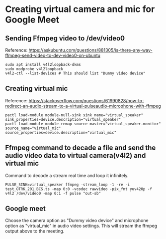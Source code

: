 
# Creating virtual camera and mic for Google Meet

## Sending Ffmpeg video to /dev/video0
Reference: https://askubuntu.com/questions/881305/is-there-any-way-ffmpeg-send-video-to-dev-video0-on-ubuntu
```
sudo apt install v4l2loopback-dkms
sudo modprobe v4l2loopback
v4l2-ctl --list-devices # This should list "Dummy video device"
```

## Creating virtual mic
Reference: https://stackoverflow.com/questions/61990828/how-to-redirect-an-audio-stream-to-a-virtual-pulseaudio-microphone-with-ffmpeg
```
pactl load-module module-null-sink sink_name="virtual_speaker" sink_properties=device.description="virtual_speaker"
pactl load-module module-remap-source master="virtual_speaker.monitor" source_name="virtual_mic" source_properties=device.description="virtual_mic"
```

## Ffmpeg command to decade a file and send the audio video data to virtual camera(v4l2) and virtual mic

Command to decode a stream real time and loop it infinitely.

```
PULSE_SINK=virtual_speaker ffmpeg -stream_loop -1 -re -i test_OTRK_201_BCS.ts -map 0:0 -vcodec rawvideo -pix_fmt yuv420p -f v4l2 /dev/video0 -map 0:1 -f pulse "out-sb"
```


## Google meet

Choose the camera option as "Dummy video device" and microphone option as "virtual_mic" in audio video settings. This will stream the ffmpeg output above to the meeting.
